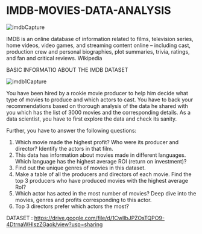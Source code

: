 # IMDB-MOVIES-DATA-ANALYSIS
![imdbCapture](https://user-images.githubusercontent.com/74107667/183358945-4999298d-1aba-4981-81b1-ea6c540ce265.PNG)

IMDB is an online database of information related to films, television series, home videos, video games, and streaming content online – including cast, production crew and personal biographies, plot summaries, trivia, ratings, and fan and critical reviews. Wikipedia

BASIC INFORMATIO ABOUT THE IMDB DATASET

![imdb1Capture](https://user-images.githubusercontent.com/74107667/183358514-1b2d4bca-c8f7-4eb1-847a-02daa40308c6.PNG)


You have been hired by a rookie movie producer to help him decide what type of movies to produce and which actors to cast. You have to back your recommendations based on thorough analysis of the data he shared with you which has the list of 3000 movies and the corresponding details.
As a data scientist, you have to first explore the data and check its sanity.

Further, you have to answer the following questions:
1. Which movie made the highest profit? Who were its producer and director? Identify the actors in that film.
2. This data has information about movies made in different languages. Which language has the highest average ROI (return on investment)?
3. Find out the unique genres of movies in this dataset.
4. Make a table of all the producers and directors of each movie. Find the top 3 producers who have produced movies with the highest average RoI?
5. Which actor has acted in the most number of movies? Deep dive into the movies, genres and profits corresponding to this actor.
6. Top 3 directors prefer which actors the most?

DATASET : https://drive.google.com/file/d/1CwllbJPZOsTQPO9-4DtrnaWHlszZGaok/view?usp=sharing
